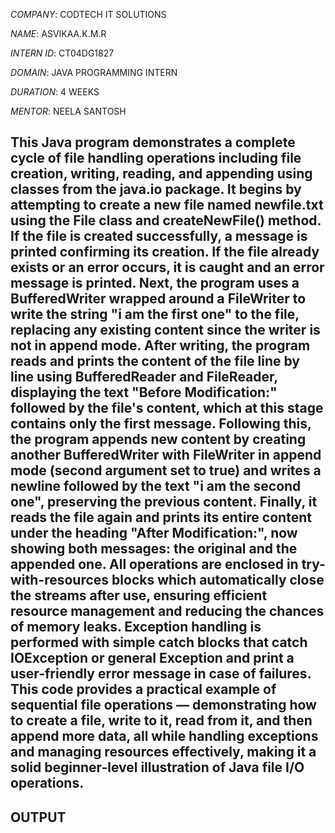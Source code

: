 *COMPANY*: CODTECH IT SOLUTIONS

*NAME*: ASVIKAA.K.M.R

*INTERN ID*: CT04DG1827

*DOMAIN*: JAVA PROGRAMMING INTERN

*DURATION*: 4 WEEKS

*MENTOR*: NEELA SANTOSH

## This Java program demonstrates a complete cycle of file handling operations including file creation, writing, reading, and appending using classes from the java.io package. It begins by attempting to create a new file named newfile.txt using the File class and createNewFile() method. If the file is created successfully, a message is printed confirming its creation. If the file already exists or an error occurs, it is caught and an error message is printed. Next, the program uses a BufferedWriter wrapped around a FileWriter to write the string "i am the first one" to the file, replacing any existing content since the writer is not in append mode. After writing, the program reads and prints the content of the file line by line using BufferedReader and FileReader, displaying the text "Before Modification:" followed by the file's content, which at this stage contains only the first message. Following this, the program appends new content by creating another BufferedWriter with FileWriter in append mode (second argument set to true) and writes a newline followed by the text "i am the second one", preserving the previous content. Finally, it reads the file again and prints its entire content under the heading "After Modification:", now showing both messages: the original and the appended one. All operations are enclosed in try-with-resources blocks which automatically close the streams after use, ensuring efficient resource management and reducing the chances of memory leaks. Exception handling is performed with simple catch blocks that catch IOException or general Exception and print a user-friendly error message in case of failures. This code provides a practical example of sequential file operations — demonstrating how to create a file, write to it, read from it, and then append more data, all while handling exceptions and managing resources effectively, making it a solid beginner-level illustration of Java file I/O operations.
## OUTPUT
